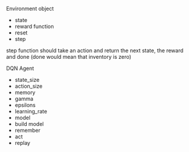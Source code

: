 Environment object

- state
- reward function
- reset
- step

step function should take an action and return the next state, the reward and done (done would mean that inventory is zero)

DQN Agent
- state_size
- action_size
- memory
- gamma
- epsilons
- learning_rate
- model 
- build model
- remember
- act
- replay
